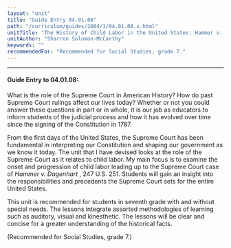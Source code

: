 ```yaml
---
layout: "unit"
title: "Guide Entry 04.01.08"
path: "/curriculum/guides/2004/1/04.01.08.x.html"
unitTitle: "The History of Child Labor in the United States: Hammer v. Dagenhart"
unitAuthor: "Sharron Solomon-McCarthy"
keywords: ""
recommendedFor: "Recommended for Social Studies, grade 7."
---
```

<body>
<hr/>
 <h4>
  Guide Entry to 04.01.08:
 </h4>
 <p>
  What is the role of the Supreme Court in American History? How do past Supreme Court rulings affect our lives today? Whether or not you could answer these questions in part or in whole, it is our job as educators to inform students of the judicial process and how it has evolved over time since the signing of the Constitution in 1787.
 </p>
<p>
  From the first days of the United States, the Supreme Court has been fundamental in interpreting our Constitution and shaping our government as we know it today. The unit that I have devised looks at the role of the Supreme Court as it relates to child labor. My main focus is to examine the onset and progression of child labor leading up to the Supreme Court case of
  <i>
   Hammer v. Dagenhart
  </i>
  , 247 U.S. 251. Students will gain an insight into the responsibilities and precedents the Supreme Court sets for the entire United States.
 </p>
<p>
  This unit is recommended for students in seventh grade with and without special needs. The lessons integrate assorted methodologies of learning such as auditory, visual and kinesthetic. The lessons will be clear and concise for a greater understanding of the historical facts.
 </p>
<p>
  (Recommended for Social Studies, grade 7.)
 </p>

</body>